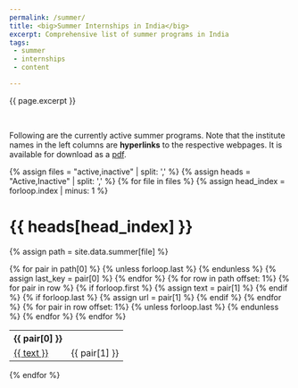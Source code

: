```yaml
---
permalink: /summer/
title: <big>Summer Internships in India</big>
excerpt: Comprehensive list of summer programs in India
tags:
 - summer
 - internships
 - content

---
```


<span class="excerpt">{{ page.excerpt }}</span>

<br>

Following are the currently active summer programs. Note that the institute names in the left columns are **hyperlinks** to the respective webpages. It is available for download as a [pdf](/_pages/summer.pdf).

{% assign files = "active,inactive" | split: ',' %}
{% assign heads = "Active,Inactive" | split: ',' %}
{% for file in files %}
{% assign head_index = forloop.index | minus: 1 %}

# {{ heads[head_index] }}

{% assign path = site.data.summer[file] %}
<table>
<tr>
{% for pair in path[0] %}
{% unless forloop.last %}
<th align="center">{{ pair[0] }}</th>
{% endunless %}
{% assign last_key = pair[0] %}
{% endfor %}
</tr>
{% for row in path offset: 1%}
<tr>
{% for pair in row %}
{% if forloop.first %}
{% assign text = pair[1] %}
{% endif %}
{% if forloop.last %}
{% assign url = pair[1] %}
{% endif %}
{% endfor %}
<td><a href="{{ url }}">{{ text }}</a></td>
{% for pair in row offset: 1%}
{% unless forloop.last %}
<td align="center">{{ pair[1] }}</td>
{% endunless %}
{% endfor %}
</tr>
{% endfor %}
</table>
{% endfor %}
